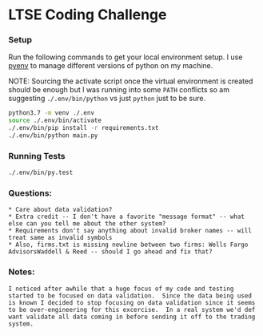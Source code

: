# LTSE Coding Challenge

### Setup

Run the following commands to get your local environment setup.  I use [pyenv](https://github.com/pyenv/pyenv) to manage different versions of python on my machine.

NOTE: Sourcing the activate script once the virtual environment is created should be enough but I was running into some `PATH` conflicts so am suggesting `./.env/bin/python` vs just `python` just to be sure.

```bash
python3.7 -m venv ./.env
source ./.env/bin/activate
./.env/bin/pip install -r requirements.txt
./.env/bin/python main.py
```

### Running Tests

```bash
./.env/bin/py.test
```

### Questions:
    * Care about data validation?
    * Extra credit -- I don't have a favorite "message format" -- what else can you tell me about the other system?
    * Requirements don't say anything about invalid broker names -- will treat same as invalid symbols
    * Also, firms.txt is missing newline between two firms: Wells Fargo AdvisorsWaddell & Reed -- should I go ahead and fix that?

### Notes:
    I noticed after awhile that a huge focus of my code and testing started to be focused on data validation.  Since the data being used is known I decided to stop focusing on data validation since it seems to be over-engineering for this excercise.  In a real system we'd def want validate all data coming in before sending it off to the trading system.